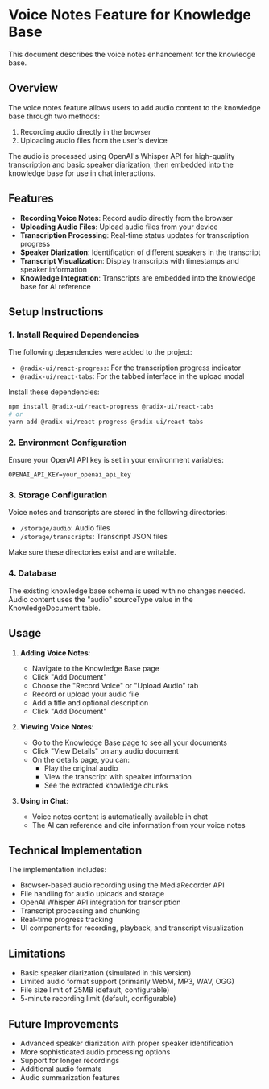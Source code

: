 # Voice Notes Feature for Knowledge Base

This document describes the voice notes enhancement for the knowledge base.

## Overview

The voice notes feature allows users to add audio content to the knowledge base through two methods:
1. Recording audio directly in the browser
2. Uploading audio files from the user's device

The audio is processed using OpenAI's Whisper API for high-quality transcription and basic speaker diarization, then embedded into the knowledge base for use in chat interactions.

## Features

- **Recording Voice Notes**: Record audio directly from the browser
- **Uploading Audio Files**: Upload audio files from your device
- **Transcription Processing**: Real-time status updates for transcription progress
- **Speaker Diarization**: Identification of different speakers in the transcript
- **Transcript Visualization**: Display transcripts with timestamps and speaker information
- **Knowledge Integration**: Transcripts are embedded into the knowledge base for AI reference

## Setup Instructions

### 1. Install Required Dependencies

The following dependencies were added to the project:
- `@radix-ui/react-progress`: For the transcription progress indicator
- `@radix-ui/react-tabs`: For the tabbed interface in the upload modal

Install these dependencies:

```bash
npm install @radix-ui/react-progress @radix-ui/react-tabs
# or
yarn add @radix-ui/react-progress @radix-ui/react-tabs
```

### 2. Environment Configuration

Ensure your OpenAI API key is set in your environment variables:

```
OPENAI_API_KEY=your_openai_api_key
```

### 3. Storage Configuration

Voice notes and transcripts are stored in the following directories:
- `/storage/audio`: Audio files
- `/storage/transcripts`: Transcript JSON files

Make sure these directories exist and are writable.

### 4. Database

The existing knowledge base schema is used with no changes needed. Audio content uses the "audio" sourceType value in the KnowledgeDocument table.

## Usage

1. **Adding Voice Notes**:
   - Navigate to the Knowledge Base page
   - Click "Add Document"
   - Choose the "Record Voice" or "Upload Audio" tab
   - Record or upload your audio file
   - Add a title and optional description
   - Click "Add Document"

2. **Viewing Voice Notes**:
   - Go to the Knowledge Base page to see all your documents
   - Click "View Details" on any audio document
   - On the details page, you can:
     - Play the original audio
     - View the transcript with speaker information
     - See the extracted knowledge chunks

3. **Using in Chat**:
   - Voice notes content is automatically available in chat
   - The AI can reference and cite information from your voice notes

## Technical Implementation

The implementation includes:
- Browser-based audio recording using the MediaRecorder API
- File handling for audio uploads and storage
- OpenAI Whisper API integration for transcription
- Transcript processing and chunking
- Real-time progress tracking
- UI components for recording, playback, and transcript visualization

## Limitations

- Basic speaker diarization (simulated in this version)
- Limited audio format support (primarily WebM, MP3, WAV, OGG)
- File size limit of 25MB (default, configurable)
- 5-minute recording limit (default, configurable)

## Future Improvements

- Advanced speaker diarization with proper speaker identification
- More sophisticated audio processing options
- Support for longer recordings
- Additional audio formats
- Audio summarization features
